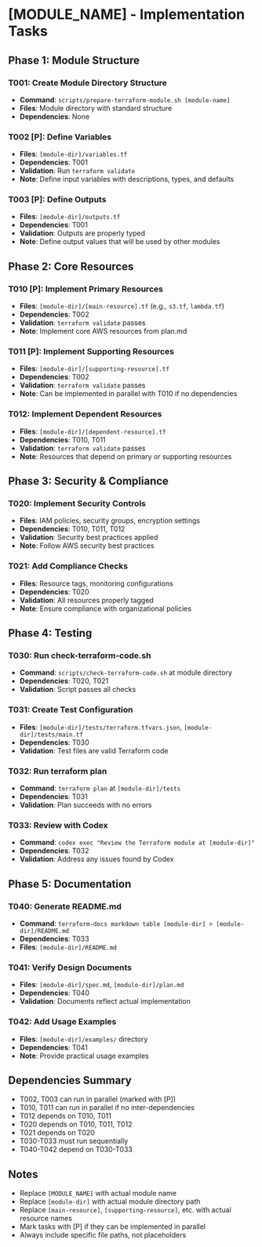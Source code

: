 # [MODULE_NAME] - Implementation Tasks

## Phase 1: Module Structure

### T001: Create Module Directory Structure
- **Command**: `scripts/prepare-terraform-module.sh [module-name]`
- **Files**: Module directory with standard structure
- **Dependencies**: None

### T002 [P]: Define Variables
- **Files**: `[module-dir]/variables.tf`
- **Dependencies**: T001
- **Validation**: Run `terraform validate`
- **Note**: Define input variables with descriptions, types, and defaults

### T003 [P]: Define Outputs
- **Files**: `[module-dir]/outputs.tf`
- **Dependencies**: T001
- **Validation**: Outputs are properly typed
- **Note**: Define output values that will be used by other modules

## Phase 2: Core Resources

### T010 [P]: Implement Primary Resources
- **Files**: `[module-dir]/[main-resource].tf` (e.g., `s3.tf`, `lambda.tf`)
- **Dependencies**: T002
- **Validation**: `terraform validate` passes
- **Note**: Implement core AWS resources from plan.md

### T011 [P]: Implement Supporting Resources
- **Files**: `[module-dir]/[supporting-resource].tf`
- **Dependencies**: T002
- **Validation**: `terraform validate` passes
- **Note**: Can be implemented in parallel with T010 if no dependencies

### T012: Implement Dependent Resources
- **Files**: `[module-dir]/[dependent-resource].tf`
- **Dependencies**: T010, T011
- **Validation**: `terraform validate` passes
- **Note**: Resources that depend on primary or supporting resources

## Phase 3: Security & Compliance

### T020: Implement Security Controls
- **Files**: IAM policies, security groups, encryption settings
- **Dependencies**: T010, T011, T012
- **Validation**: Security best practices applied
- **Note**: Follow AWS security best practices

### T021: Add Compliance Checks
- **Files**: Resource tags, monitoring configurations
- **Dependencies**: T020
- **Validation**: All resources properly tagged
- **Note**: Ensure compliance with organizational policies

## Phase 4: Testing

### T030: Run check-terraform-code.sh
- **Command**: `scripts/check-terraform-code.sh` at module directory
- **Dependencies**: T020, T021
- **Validation**: Script passes all checks

### T031: Create Test Configuration
- **Files**: `[module-dir]/tests/terraform.tfvars.json`, `[module-dir]/tests/main.tf`
- **Dependencies**: T030
- **Validation**: Test files are valid Terraform code

### T032: Run terraform plan
- **Command**: `terraform plan` at `[module-dir]/tests`
- **Dependencies**: T031
- **Validation**: Plan succeeds with no errors

### T033: Review with Codex
- **Command**: `codex exec "Review the Terraform module at [module-dir]"`
- **Dependencies**: T032
- **Validation**: Address any issues found by Codex

## Phase 5: Documentation

### T040: Generate README.md
- **Command**: `terraform-docs markdown table [module-dir] > [module-dir]/README.md`
- **Dependencies**: T033
- **Files**: `[module-dir]/README.md`

### T041: Verify Design Documents
- **Files**: `[module-dir]/spec.md`, `[module-dir]/plan.md`
- **Dependencies**: T040
- **Validation**: Documents reflect actual implementation

### T042: Add Usage Examples
- **Files**: `[module-dir]/examples/` directory
- **Dependencies**: T041
- **Note**: Provide practical usage examples

## Dependencies Summary

- T002, T003 can run in parallel (marked with [P])
- T010, T011 can run in parallel if no inter-dependencies
- T012 depends on T010, T011
- T020 depends on T010, T011, T012
- T021 depends on T020
- T030-T033 must run sequentially
- T040-T042 depend on T030-T033

## Notes

- Replace `[MODULE_NAME]` with actual module name
- Replace `[module-dir]` with actual module directory path
- Replace `[main-resource]`, `[supporting-resource]`, etc. with actual resource names
- Mark tasks with [P] if they can be implemented in parallel
- Always include specific file paths, not placeholders
